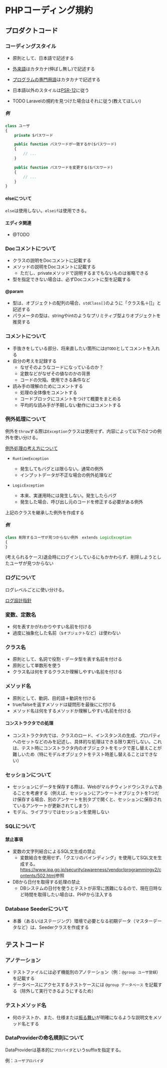 # PHPコーディング規約

## プロダクトコード

### コーディングスタイル

* 原則として、日本語で記述する
* [外来語](https://ja.wiktionary.org/wiki/%E3%82%AB%E3%83%86%E3%82%B4%E3%83%AA:%E6%97%A5%E6%9C%AC%E8%AA%9E_%E5%A4%96%E6%9D%A5%E8%AA%9E)はカタカナ(伸ばし無し)で記述する
* [プログラムの専門用語](https://ja.wikipedia.org/wiki/%E3%83%97%E3%83%AD%E3%82%B0%E3%83%A9%E3%83%9F%E3%83%B3%E3%82%B0%E7%94%A8%E8%AA%9E%E4%B8%80%E8%A6%A7)はカタカナで記述する

* 日本語以外のスタイルは[PSR-12](https://www.php-fig.org/psr/psr-12/)に従う
* TODO Laravelの規約を見つけた場合はそれに従う(教えてほしい)

##### 例

```php
class ユーザ
{
    private $パスワード 

    public function パスワードが一致するか($パスワード)
    {
        // ...
    }

    public function パスワードを変更する($パスワード)
    {
        // ...
    }
}
```

#### elseについて

`else`は使用しない。`elseif`は使用できる。

#### エディタ関連

* @TODO

### Docコメントについて

* クラスの説明をDocコメントに記載する
* メソッドの説明をDocコメントに記載する
  * ただし、privateメソッドで説明するまでもないものは省略できる
* 型を指定できない場合は、必ずDocコメントに型を記載する

#### @param

* 型は、オブジェクトの配列の場合、`stdClass[]`のように「クラス名＋[]」と記述する
* パラメータの型は、stringやintのようなプリミティブ型よりオブジェクトを推奨する

### コメントについて

* 手抜きをしている部分、将来直したい箇所には`@TODO`としてコメントを入れる
* 自分の考えを記録する
  * なぜそのようなコードになっているのか？
  * 定数などがなぜその値なのかの背景
  * コードの欠陥、使用できる条件など
* 読み手の理解のためにコメントする
  * 処理の全体像をコメントする
  * コードブロックにコメントをつけて概要をまとめる
  * 平均的な読み手が予期しない動作にはコメントする

### 例外処理について

例外を`throw`する際は`Exception`クラスは使用せず、内容によって以下の2つの例外を使い分ける。

[例外処理の考え方について](https://qiita.com/jnchito/items/3ef95ea144ed15df3637)

* `RuntimeException`
  * 発生してもバグとは限らない。通常の例外
  * インプットデータが不正な場合の例外処理など

* `LogicException`
  * 本来、実運用時には発生しない。発生したらバグ
  * 発生した場合、呼び出し元のコードを修正する必要がある例外

上記のクラスを継承した例外を作成する

##### 例

```php
class 削除するユーザが見つからない例外　extends LogicException
{
}
```
(考えられるケース)退会時にログインしているにもかかわらず、削除しようとしたユーザが見つからない

### ログについて

ログレベルごとに使い分ける。

[ログ設計指針](https://qiita.com/nanasess/items/350e59b29cceb2f122b3)

### 変数、定数名

* 何を表すかがわかりやすい名前を付ける
* 過度に抽象化した名前（`$オブジェクト`など）は使わない

### クラス名

* 原則として、名詞で役割・データ型を表す名前を付ける
* 原則として単数形を使う
* クラス名は何をするクラスか理解しやすい名前を付ける

### メソッド名

* 原則として、動詞、目的語＋動詞を付ける
* true/falseを返すメソッドは疑問形を最後にに付ける
* メソッド名は何をするメソッドか理解しやすい名前を付ける

#### コンストラクタでの処理

* コンストラクタ内では、クラスのロード、インスタンスの生成、プロパティへのセットなどのみを記述し、具体的な処理はできる限り実行しない。これは、テスト時にコンストラクタ内のオブジェクトをモックで差し替えことが難しいため（特にモデルオブジェクトをテスト時差し替えることはできない）

### セッションについて

* セッションにデータを保存する際は、Webがマルチウィンドウシステムであることを考慮する（例えば、セッションにアンケートオブジェクトを1つだけ保存する場合、別のアンケートを別タブで開くと、セッションに保存されているアンケートが更新されてしまう）
* モデル、ライブラリではセッションを使用しない

### SQLについて

#### 禁止事項

* 変数の文字列結合によるSQL文生成の禁止
  * 変数結合を使用せず、「クエリのバインディング」を使用してSQL文を生成する。<https://www.ipa.go.jp/security/awareness/vendor/programmingv2/contents/502.html>参照
* DBから日付を取得する処理の禁止
  * DBシステムの日付を使うとテストが非常に困難になるので、現在日時など時間を取得したい場合は、PHPから注入する

### Database Seederについて

* 本番（あるいはステージング）環境で必要となる初期データ（マスターデータなど）は、Seederクラスを作成する

## テストコード

### アノテーション

* テストファイルには必ず機能別のアノテーション（例：`@group ユーザ登録`）を記載する
* データベースにアクセスするテストケースには `@group データベース` を記載する（除外して実行できるようにするため）

### テストメソッド名

* 何のテストか、また、仕様または[振る舞い](https://techblog.yahoo.co.jp/advent-calendar-2018/ios/
)が明確になるような説明文をメソッド名とする

### DataProviderの命名規則について

DataProviderは基本的に`プロバイダ`というsuffixを指定する。

例：`ユーザプロバイダ`